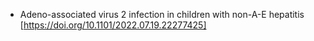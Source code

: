 - Adeno-associated virus 2 infection in children with non-A-E hepatitis [https://doi.org/10.1101/2022.07.19.22277425]
